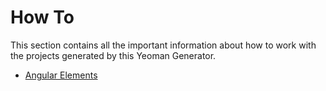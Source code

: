 # How To

This section contains all the important information about how to work with the projects generated by this Yeoman Generator.

* [Angular Elements](./angular-elements.md)
